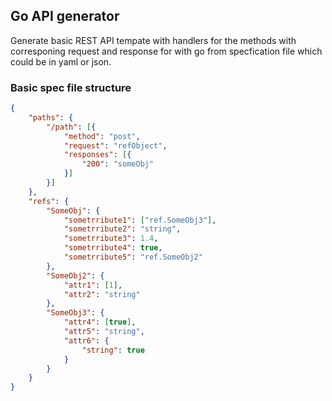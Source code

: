 ## Go API generator
 Generate basic REST API tempate with handlers for the methods with corresponing request and response for with go from specfication file which could be in yaml or json.

### Basic spec file structure

```json
{
	"paths": {
		"/path": [{
			"method": "post",
			"request": "refObject",
			"responses": [{
				"200": "someObj"
			}]
		}]
	},
	"refs": {
		"SomeObj": {
			"sometrribute1": ["ref.SomeObj3"],
			"sometrribute2": "string",
			"sometrribute3": 1.4,
			"sometrribute4": true,
			"sometrribute5": "ref.SomeObj2"
		},
		"SomeObj2": {
			"attr1": [1],
			"attr2": "string"
		},
		"SomeObj3": {
			"attr4": [true],
			"attr5": "string",
			"attr6": {
				"string": true
			}
		}
	}
}
```
